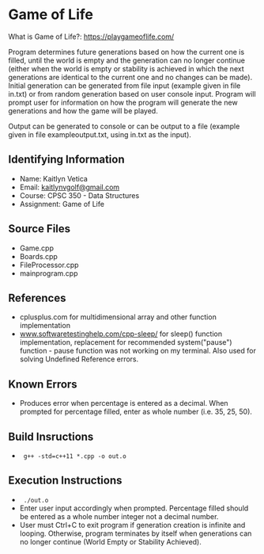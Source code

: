 # Game of Life
What is Game of Life?: https://playgameoflife.com/

Program determines future generations based on how the current one is filled, until the world is empty and the generation can no longer continue (either when the world is empty or stability is achieved in which the next generations are identical to the current one and no changes can be made). Initial generation can be generated from file input (example given in file in.txt) or from random generation based on user console input. Program will prompt user for information on how the program will generate the new generations and how the game will be played. 

Output can be generated to console or can be output to a file (example given in file exampleoutput.txt, using in.txt as the input).

## Identifying Information

* Name: Kaitlyn Vetica
* Email: kaitlynvgolf@gmail.com
* Course: CPSC 350 - Data Structures
* Assignment: Game of Life

## Source Files

* Game.cpp
* Boards.cpp
* FileProcessor.cpp
* mainprogram.cpp

## References

* cplusplus.com for multidimensional array and other function implementation
* www.softwaretestinghelp.com/cpp-sleep/ for sleep() function implementation, replacement for recommended system("pause") function - pause function was not working on my terminal. Also used for solving Undefined Reference errors.

## Known Errors

* Produces error when percentage is entered as a decimal. When prompted for percentage filled, enter as whole number (i.e. 35, 25, 50).

## Build Insructions

* <code> g++ -std=c++11 *.cpp -o out.o </code>

## Execution Instructions

* <code> ./out.o </code>
* Enter user input accordingly when prompted. Percentage filled should be entered as a whole number integer not a decimal number. 
* User must Ctrl+C to exit program if generation creation is infinite and looping. Otherwise, program terminates by itself when generations can no longer continue (World Empty or Stability Achieved).


